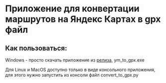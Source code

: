 # Приложение для конвертации маршрутов на Яндекс Картах в gpx файл

## Как пользоваться:
Windows - просто скачать приложение из [релиза](https://github.com/kintolayli/ym_to_gpx_converter_pyside_app/releases), ym_to_gpx.exe

Для Linux и MacOS доступно только в виде консольного приложения, для этого нужно запустить из консоли файл convert_to_gpx.py
